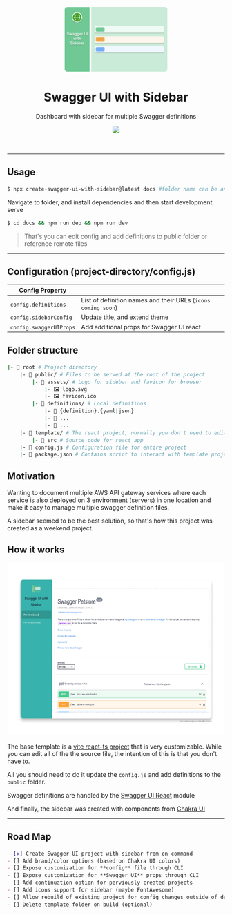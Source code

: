 <p align="center">
<img src="https://raw.githubusercontent.com/dimitriharding/create-swagger-ui-with-sidebar/main/media/logo.svg" height="150">
</p>

<h1 align="center">
Swagger UI with Sidebar
</h1>
<p align="center">
Dashboard with sidebar for multiple Swagger definitions
<p>
<p align="center">
  <a href="https://www.npmjs.com/package/create-swagger-ui-with-sidebar"><img src="https://img.shields.io/npm/v/create-swagger-ui-with-sidebar?color=2C7A7B&label="></a>
<p>
<br/>

---

## Usage

```bash
$ npx create-swagger-ui-with-sidebar@latest docs #folder name can be anything
```

Navigate to folder, and install dependencies and then start development serve

```bash
$ cd docs && npm run dep && npm run dev
```

> That's you can edit config and add definitions to public folder or reference remote files

---

## Configuration (project-directory/config.js)

| Config Property         |                                                               |
| ----------------------- | ------------------------------------------------------------- |
| `config.definitions`    | List of definition names and their URLs (`icons coming soon`) |
| `config.sidebarConfig`  | Update title, and extend theme                                |
| `config.swaggerUIProps` | Add additional props for Swagger UI react                     |

## Folder structure

```bash
|- 📁 root # Project directory
    |- 📁 public/ # Files to be served at the root of the project
        |- 📁 assets/ # Logo for sidebar and favicon for browser
            |- 🖼 logo.svg
            |- 🖼 favicon.ico
        |- 📁 definitions/ # Local definitions
            |- 📝 {definition}.{yaml|json}
            |- 📝 ...
            |- 📝 ...
    |- 📁 template/ # The react project, normally you don't need to edit the files here
        |- 📁 src # Source code for react app
    |- 📝 config.js # Configuration file for entire project
    |- 📝 package.json # Contains script to interact with template project

```

## Motivation

Wanting to document multiple AWS API gateway services where each service is also deployed on 3 environment (servers) in one location and make it easy to manage multiple swagger definition files.

A sidebar seemed to be the best solution, so that's how this project was created as a weekend project.

## How it works

<p align="center">
<img src="https://raw.githubusercontent.com/dimitriharding/create-swagger-ui-with-sidebar/main/media/showcase.svg" height="400">
</p>

The base template is a [vite react-ts project](https://stackblitz.com/edit/vitejs-vite-g3xkbc?file=index.html&terminal=dev) that is very customizable.
While you can edit all of the the source file, the intention of this is that you don't have to.

All you should need to do it update the `config.js` and add definitions to the `public` folder.

Swagger definitions are handled by the [Swagger UI React](https://www.npmjs.com/package/swagger-ui-react) module

And finally, the sidebar was created with components from [Chakra UI](https://chakra-ui.com/)

---

## Road Map

```md
- [x] Create Swagger UI project with sidebar from on command
- [] Add brand/color options (based on Chakra UI colors)
- [] Expose customization for **config** file through CLI
- [] Expose customization for **Swagger UI** props through CLI
- [] Add continuation option for perviously created projects
- [] Add icons support for sidebar (maybe FontAwesome)
- [] Allow rebuild of existing project for config changes outside of development
- [] Delete template folder on build (optional)
```
